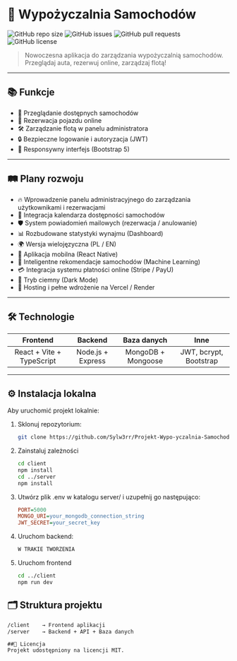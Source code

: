# 🚗 Wypożyczalnia Samochodów

![GitHub repo size](https://img.shields.io/github/repo-size/Sylw3rr/Projekt-Wypo-yczalnia-Samochod-w)
![GitHub issues](https://img.shields.io/github/issues/Sylw3rr/Projekt-Wypo-yczalnia-Samochod-w)
![GitHub pull requests](https://img.shields.io/github/issues-pr/Sylw3rr/Projekt-Wypo-yczalnia-Samochod-w)
![GitHub license](https://img.shields.io/github/license/Sylw3rr/Projekt-Wypo-yczalnia-Samochod-w)

> Nowoczesna aplikacja do zarządzania wypożyczalnią samochodów. Przeglądaj auta, rezerwuj online, zarządzaj flotą!

---

## 📚 Funkcje

- 🔎 Przeglądanie dostępnych samochodów
- 🛒 Rezerwacja pojazdu online
- 🛠️ Zarządzanie flotą w panelu administratora
- 🔒 Bezpieczne logowanie i autoryzacja (JWT)
- 📱 Responsywny interfejs (Bootstrap 5)

---

## 🛤️ Plany rozwoju

- 🔥 Wprowadzenie panelu administracyjnego do zarządzania użytkownikami i rezerwacjami
- 📅 Integracja kalendarza dostępności samochodów
- 🛡️ System powiadomień mailowych (rezerwacja / anulowanie)
- 📊 Rozbudowane statystyki wynajmu (Dashboard)
- 🌍 Wersja wielojęzyczna (PL / EN)
- 📱 Aplikacja mobilna (React Native)
- 🧠 Inteligentne rekomendacje samochodów (Machine Learning)
- 💳 Integracja systemu płatności online (Stripe / PayU)
- 🌟 Tryb ciemny (Dark Mode)
- 🚀 Hosting i pełne wdrożenie na Vercel / Render

---

## 🛠️ Technologie

| Frontend | Backend | Baza danych | Inne |
| :---: | :---: | :---: | :---: |
| React + Vite + TypeScript | Node.js + Express | MongoDB + Mongoose | JWT, bcrypt, Bootstrap |

---

## ⚙️ Instalacja lokalna

Aby uruchomić projekt lokalnie:

1. Sklonuj repozytorium:

   ```bash
   git clone https://github.com/Sylw3rr/Projekt-Wypo-yczalnia-Samochod-w.git
   ```
2. Zainstaluj zależności
   ```bash
   cd client
   npm install
   cd ../server
   npm install
   ```
3. Utwórz plik .env w katalogu server/ i uzupełnij go następująco:
    ```ini
   PORT=5000
   MONGO_URI=your_mongodb_connection_string
   JWT_SECRET=your_secret_key
   ```
4. Uruchom backend:
   ```bash
   W TRAKIE TWORZENIA
   ```

5. Uruchom frontend
    ```bash
   cd ../client
   npm run dev
   ```
## 🗂️ Struktura projektu
   ```bash
   /client    → Frontend aplikacji
   /server    → Backend + API + Baza danych
   ```
   ```
##📝 Licencja
Projekt udostępniony na licencji MIT.
   ```




   
